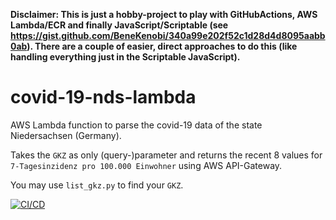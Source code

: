 **Disclaimer: This is just a hobby-project to play with GitHubActions, AWS Lambda/ECR and finally JavaScript/Scriptable (see https://gist.github.com/BeneKenobi/340a99e202f52c1d28d4d8095aabb0ab). There are a couple of easier, direct approaches to do this (like handling everything just in the Scriptable JavaScript).**
# covid-19-nds-lambda
AWS Lambda function to parse the covid-19 data of the state Niedersachsen (Germany).

Takes the `GKZ` as only (query-)parameter and returns the recent 8 values for `7-Tagesinzidenz pro 100.000 Einwohner` using AWS API-Gateway.

You may use `list_gkz.py` to find your `GKZ`.

[![CI/CD](https://github.com/BeneKenobi/covid-19-nds-lambda/actions/workflows/main.yml/badge.svg?branch=main)](https://github.com/BeneKenobi/covid-19-nds-lambda/actions/workflows/main.yml)
